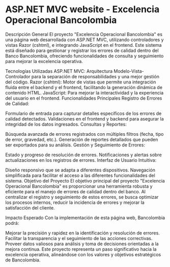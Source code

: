 # ASP.NET MVC website - Excelencia Operacional Bancolombia

Descripción General
El proyecto "Excelencia Operacional Bancolombia" es una página web desarrollada con ASP.NET MVC, utilizando controladores y vistas Razor (cshtml), e integrando JavaScript en el frontend. Este sistema está diseñado para gestionar y registrar los errores de calidad dentro del Banco Bancolombia, ofreciendo funcionalidades de consulta y seguimiento para mejorar la excelencia operativa.

Tecnologías Utilizadas
ASP.NET MVC: Arquitectura Modelo-Vista-Controlador para la separación de responsabilidades y una mejor gestión del código.
Razor (cshtml): Motor de vistas que permite una integración fluida entre el backend y el frontend, facilitando la generación dinámica de contenido HTML.
JavaScript: Para mejorar la interactividad y la experiencia del usuario en el frontend.
Funcionalidades Principales
Registro de Errores de Calidad:

Formulario de entrada para capturar detalles específicos de los errores de calidad detectados.
Validaciones en el frontend y backend para asegurar la integridad de los datos ingresados.
Consultas y Reportes:

Búsqueda avanzada de errores registrados con múltiples filtros (fecha, tipo de error, gravedad, etc.).
Generación de reportes detallados que pueden ser exportados para su análisis.
Gestión y Seguimiento de Errores:

Estado y progreso de resolución de errores.
Notificaciones y alertas sobre actualizaciones en los registros de errores.
Interfaz de Usuario Intuitiva:

Diseño responsivo que se adapta a diferentes dispositivos.
Navegación simplificada para facilitar el acceso a las diferentes funcionalidades del sistema.
Objetivo del Proyecto
El objetivo principal del proyecto "Excelencia Operacional Bancolombia" es proporcionar una herramienta robusta y eficiente para el manejo de errores de calidad dentro del banco. Al centralizar el registro y seguimiento de estos errores, se busca optimizar los procesos internos, reducir la incidencia de errores y mejorar la satisfacción del cliente.

Impacto Esperado
Con la implementación de esta página web, Bancolombia podrá:

Mejorar la precisión y rapidez en la identificación y resolución de errores.
Facilitar la transparencia y el seguimiento de las acciones correctivas.
Proveer datos valiosos para análisis y toma de decisiones orientadas a la mejora continua.
Este proyecto representa un paso significativo hacia la excelencia operativa, alineándose con los valores y objetivos estratégicos de Bancolombia.
